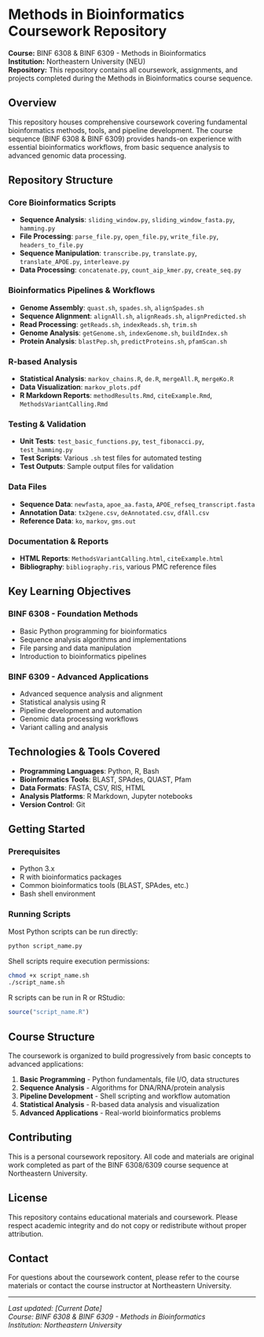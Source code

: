 # Methods in Bioinformatics Coursework Repository

**Course:** BINF 6308 & BINF 6309 - Methods in Bioinformatics  
**Institution:** Northeastern University (NEU)  
**Repository:** This repository contains all coursework, assignments, and projects completed during the Methods in Bioinformatics course sequence.

## Overview

This repository houses comprehensive coursework covering fundamental bioinformatics methods, tools, and pipeline development. The course sequence (BINF 6308 & BINF 6309) provides hands-on experience with essential bioinformatics workflows, from basic sequence analysis to advanced genomic data processing.

## Repository Structure

### Core Bioinformatics Scripts
- **Sequence Analysis**: `sliding_window.py`, `sliding_window_fasta.py`, `hamming.py`
- **File Processing**: `parse_file.py`, `open_file.py`, `write_file.py`, `headers_to_file.py`
- **Sequence Manipulation**: `transcribe.py`, `translate.py`, `translate_APOE.py`, `interleave.py`
- **Data Processing**: `concatenate.py`, `count_aip_kmer.py`, `create_seq.py`

### Bioinformatics Pipelines & Workflows
- **Genome Assembly**: `quast.sh`, `spades.sh`, `alignSpades.sh`
- **Sequence Alignment**: `alignAll.sh`, `alignReads.sh`, `alignPredicted.sh`
- **Read Processing**: `getReads.sh`, `indexReads.sh`, `trim.sh`
- **Genome Analysis**: `getGenome.sh`, `indexGenome.sh`, `buildIndex.sh`
- **Protein Analysis**: `blastPep.sh`, `predictProteins.sh`, `pfamScan.sh`

### R-based Analysis
- **Statistical Analysis**: `markov_chains.R`, `de.R`, `mergeAll.R`, `mergeKo.R`
- **Data Visualization**: `markov_plots.pdf`
- **R Markdown Reports**: `methodResults.Rmd`, `citeExample.Rmd`, `MethodsVariantCalling.Rmd`

### Testing & Validation
- **Unit Tests**: `test_basic_functions.py`, `test_fibonacci.py`, `test_hamming.py`
- **Test Scripts**: Various `.sh` test files for automated testing
- **Test Outputs**: Sample output files for validation

### Data Files
- **Sequence Data**: `newfasta`, `apoe_aa.fasta`, `APOE_refseq_transcript.fasta`
- **Annotation Data**: `tx2gene.csv`, `deAnnotated.csv`, `dfAll.csv`
- **Reference Data**: `ko`, `markov`, `gms.out`

### Documentation & Reports
- **HTML Reports**: `MethodsVariantCalling.html`, `citeExample.html`
- **Bibliography**: `bibliography.ris`, various PMC reference files

## Key Learning Objectives

### BINF 6308 - Foundation Methods
- Basic Python programming for bioinformatics
- Sequence analysis algorithms and implementations
- File parsing and data manipulation
- Introduction to bioinformatics pipelines

### BINF 6309 - Advanced Applications
- Advanced sequence analysis and alignment
- Statistical analysis using R
- Pipeline development and automation
- Genomic data processing workflows
- Variant calling and analysis

## Technologies & Tools Covered

- **Programming Languages**: Python, R, Bash
- **Bioinformatics Tools**: BLAST, SPAdes, QUAST, Pfam
- **Data Formats**: FASTA, CSV, RIS, HTML
- **Analysis Platforms**: R Markdown, Jupyter notebooks
- **Version Control**: Git

## Getting Started

### Prerequisites
- Python 3.x
- R with bioinformatics packages
- Common bioinformatics tools (BLAST, SPAdes, etc.)
- Bash shell environment

### Running Scripts
Most Python scripts can be run directly:
```bash
python script_name.py
```

Shell scripts require execution permissions:
```bash
chmod +x script_name.sh
./script_name.sh
```

R scripts can be run in R or RStudio:
```r
source("script_name.R")
```

## Course Structure

The coursework is organized to build progressively from basic concepts to advanced applications:

1. **Basic Programming** - Python fundamentals, file I/O, data structures
2. **Sequence Analysis** - Algorithms for DNA/RNA/protein analysis
3. **Pipeline Development** - Shell scripting and workflow automation
4. **Statistical Analysis** - R-based data analysis and visualization
5. **Advanced Applications** - Real-world bioinformatics problems

## Contributing

This is a personal coursework repository. All code and materials are original work completed as part of the BINF 6308/6309 course sequence at Northeastern University.

## License

This repository contains educational materials and coursework. Please respect academic integrity and do not copy or redistribute without proper attribution.

## Contact

For questions about the coursework content, please refer to the course materials or contact the course instructor at Northeastern University.

---

*Last updated: [Current Date]*  
*Course: BINF 6308 & BINF 6309 - Methods in Bioinformatics*  
*Institution: Northeastern University*

